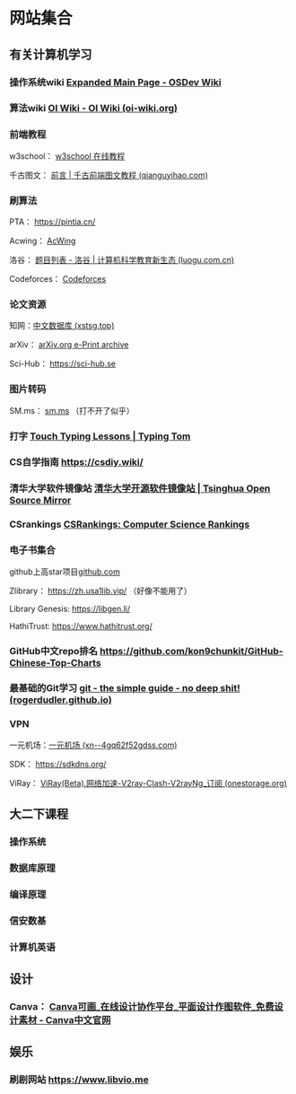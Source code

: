 # 网站集合

## 有关计算机学习

### 操作系统wiki [Expanded Main Page - OSDev Wiki](https://wiki.osdev.org/Main_Page)

### 算法wiki [OI Wiki - OI Wiki (oi-wiki.org)](https://oi-wiki.org/)

### 前端教程 

w3school： [w3school 在线教程](https://www.w3school.com.cn/)

千古图文： [前言 | 千古前端图文教程 (qianguyihao.com)](https://web.qianguyihao.com/#前言)

### 刷算法

PTA： https://pintia.cn/

Acwing： [AcWing](https://www.acwing.com/)

洛谷： [题目列表 - 洛谷 | 计算机科学教育新生态 (luogu.com.cn)](https://www.luogu.com.cn/problem/list?tag=&page=1&difficulty=1&orderBy=&order=)

Codeforces： [Codeforces](https://codeforces.com/)

### 论文资源

知网：[中文数据库 (xstsg.top)](http://wen.xstsg.top/e/action/ListInfo/?classid=61)

arXiv： [arXiv.org e-Print archive](https://arxiv.org/)

Sci-Hub： https://sci-hub.se

### 图片转码

SM.ms： [sm.ms](https://sm.ms/) （打不开了似乎）

### 打字  [Touch Typing Lessons | Typing Tom](https://www.typingtom.com/lessons)

### CS自学指南  https://csdiy.wiki/

### 清华大学软件镜像站  [清华大学开源软件镜像站 | Tsinghua Open Source Mirror](https://mirrors.tuna.tsinghua.edu.cn/)

### CSrankings [CSRankings: Computer Science Rankings](https://csrankings.org/#/fromyear/2012/toyear/2022/index?all&cn)

### 电子书集合  

github上高star项目[github.com](https://github.com/EbookFoundation/free-programming-books/blob/main/books/free-programming-books-zh.md)

Zlibrary： https://zh.usa1lib.vip/ （好像不能用了）

Library Genesis: https://libgen.li/

HathiTrust: https://www.hathitrust.org/

### GitHub中文repo排名  https://github.com/kon9chunkit/GitHub-Chinese-Top-Charts

### 最基础的Git学习 [git - the simple guide - no deep shit! (rogerdudler.github.io)](https://rogerdudler.github.io/git-guide/index.zh.html)

### VPN

一元机场：[一元机场 (xn--4gq62f52gdss.com)](https://xn--4gq62f52gdss.com/#/knowledge)

SDK： https://sdkdns.org/

ViRay： [ViRay(Beta).网络加速-V2ray-Clash-V2rayNg_订阅 (onestorage.org)](https://viray.onestorage.org/)



## 大二下课程

### 操作系统

### 数据库原理

### 编译原理

### 信安数基

### 计算机英语

## 设计

### Canva： [Canva可画_在线设计协作平台_平面设计作图软件_免费设计素材 - Canva中文官网](https://www.canva.cn/)

## 娱乐

### 刷剧网站 https://www.libvio.me

